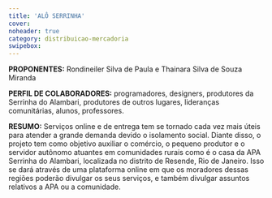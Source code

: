 ```yaml
---
title: 'ALÔ SERRINHA'
cover: 
noheader: true
category: distribuicao-mercadoria
swipebox: 
---
```

  
**PROPONENTES:**
Rondineiler Silva de Paula e Thainara Silva de Souza Miranda
  
**PERFIL DE COLABORADORES:** programadores, designers, produtores da Serrinha do Alambari, produtores de outros lugares, lideranças comunitárias, alunos, professores.
  
**RESUMO:**
Serviços online e de entrega tem se tornado cada vez mais úteis para atender a grande demanda devido o isolamento social. Diante disso, o projeto tem como objetivo auxiliar o comércio, o pequeno produtor e o servidor autônomo atuantes em comunidades rurais como é o casa da APA Serrinha do Alambari, localizada no distrito de Resende, Rio de Janeiro. Isso se dará através de uma plataforma online em que os moradores dessas regiões poderão divulgar os seus serviços, e também divulgar assuntos relativos a APA ou a comunidade.